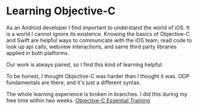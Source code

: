 # Learning Objective-C

As an Android developer I find important to understand the world of iOS. It is a world I cannot ignore its existence. Knowing the basics of Objective-C and Swift are helpful ways to communicate with the iOS team, read code to look up api calls, webview interactions, and same third party libraries applied in both platforms.

Our work is always paired, so I find this kind of learning helpful.

To be honest, I thought Objective-C was harder than I thought it was. OOP fundamentals are there, and it's just a different syntax.

The whole learning experience is broken in branches. I did this during my free time within two weeks. [Objective-C Essential Training](https://www.linkedin.com/learning/objective-c-essential-training/inheritance-and-overriding-in-objective-c)
